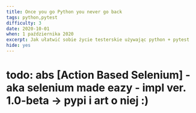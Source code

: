 ```yaml
---
title: Once you go Python you never go back
tags: python,pytest
difficulty: 3
date: 2020-10-01
when: 1 października 2020
excerpt: Jak ułatwić sobie życie testerskie używając python + pytest
hide: yes
---
```

# todo: abs [Action Based Selenium] - aka selenium made eazy - impl ver. 1.0-beta -> pypi i art o niej :)
